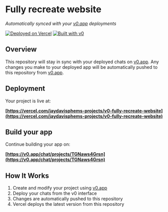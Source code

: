 # Fully recreate website

*Automatically synced with your [v0.app](https://v0.app) deployments*

[![Deployed on Vercel](https://img.shields.io/badge/Deployed%20on-Vercel-black?style=for-the-badge&logo=vercel)](https://vercel.com/jaydavisphems-projects/v0-fully-recreate-website)
[![Built with v0](https://img.shields.io/badge/Built%20with-v0.app-black?style=for-the-badge)](https://v0.app/chat/projects/TGNaws4Grsn)

## Overview

This repository will stay in sync with your deployed chats on [v0.app](https://v0.app).
Any changes you make to your deployed app will be automatically pushed to this repository from [v0.app](https://v0.app).

## Deployment

Your project is live at:

**[https://vercel.com/jaydavisphems-projects/v0-fully-recreate-website](https://vercel.com/jaydavisphems-projects/v0-fully-recreate-website)**

## Build your app

Continue building your app on:

**[https://v0.app/chat/projects/TGNaws4Grsn](https://v0.app/chat/projects/TGNaws4Grsn)**

## How It Works

1. Create and modify your project using [v0.app](https://v0.app)
2. Deploy your chats from the v0 interface
3. Changes are automatically pushed to this repository
4. Vercel deploys the latest version from this repository